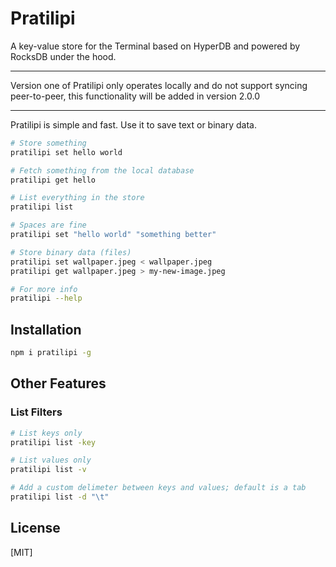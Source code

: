 # Pratilipi

A key-value store for the Terminal based on HyperDB and powered by RocksDB under the hood.

***
Version one of Pratilipi only operates locally and do not support syncing peer-to-peer, this functionality will be added in version 2.0.0
***

Pratilipi is simple and fast. Use it to save text or binary data.

```bash
# Store something
pratilipi set hello world

# Fetch something from the local database
pratilipi get hello

# List everything in the store
pratilipi list 

# Spaces are fine
pratilipi set "hello world" "something better"

# Store binary data (files)
pratilipi set wallpaper.jpeg < wallpaper.jpeg
pratilipi get wallpaper.jpeg > my-new-image.jpeg

# For more info
pratilipi --help

```

## Installation

```bash
npm i pratilipi -g
```

## Other Features

### List Filters

```bash
# List keys only
pratilipi list -key 

# List values only 
pratilipi list -v 

# Add a custom delimeter between keys and values; default is a tab 
pratilipi list -d "\t"

``````
## License

[MIT]
